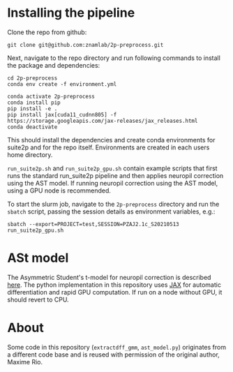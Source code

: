# Installing the pipeline

Clone the repo from github:
```
git clone git@github.com:znamlab/2p-preprocess.git
```

Next, navigate to the repo directory and run following commands to install the package
and dependencies:
```
cd 2p-preprocess
conda env create -f environment.yml

conda activate 2p-preprocess
conda install pip
pip install -e .
pip install jax[cuda11_cudnn805] -f https://storage.googleapis.com/jax-releases/jax_releases.html
conda deactivate
```

This should install the dependencies and create conda environments for suite2p
and for the repo itself. Environments are created in each users home directory.

`run_suite2p.sh` and `run_suite2p_gpu.sh` contain example scripts that first runs the standard run_suite2p pipeline and then applies neuropil correction using the AST model.
If running neuropil correction using the AST model, using a GPU node is recommended.

To start the slurm job, navigate to the `2p-preprocess` directory and run the
`sbatch` script, passing the session details as environment variables, e.g.:
```
sbatch --export=PROJECT=test,SESSION=PZAJ2.1c_S20210513 run_suite2p_gpu.sh
```

# ASt model
The Asymmetric Student's t-model for neuropil correction is described [here](https://basellasermouse.github.io/ast_model/model.html). The python implementation
in this repository uses [JAX](https://github.com/google/jax) for automatic
differentiation and rapid GPU computation. If run on a node without GPU, it
should revert to CPU.

# About
Some code in this repository (`extractdff_gmm`, `ast_model.py`) originates from a different code
base and is reused with permission of the original author, Maxime Rio.
